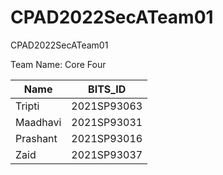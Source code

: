 # CPAD2022SecATeam01
CPAD2022SecATeam01

Team Name: Core Four

| Name | BITS_ID |
| ------------- | ------------- |
| Tripti  | 2021SP93063  |
| Maadhavi  | 2021SP93031  |
| Prashant  | 2021SP93016  |
| Zaid  | 2021SP93037  |
